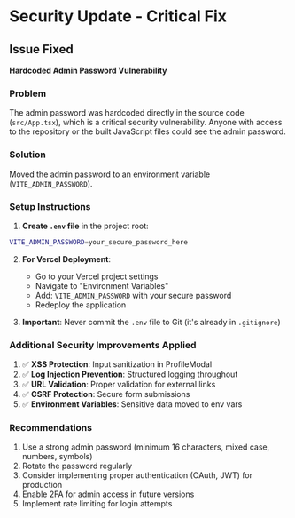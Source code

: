 # Security Update - Critical Fix

## Issue Fixed
**Hardcoded Admin Password Vulnerability**

### Problem
The admin password was hardcoded directly in the source code (`src/App.tsx`), which is a critical security vulnerability. Anyone with access to the repository or the built JavaScript files could see the admin password.

### Solution
Moved the admin password to an environment variable (`VITE_ADMIN_PASSWORD`).

### Setup Instructions

1. **Create `.env` file** in the project root:
```bash
VITE_ADMIN_PASSWORD=your_secure_password_here
```

2. **For Vercel Deployment**:
   - Go to your Vercel project settings
   - Navigate to "Environment Variables"
   - Add: `VITE_ADMIN_PASSWORD` with your secure password
   - Redeploy the application

3. **Important**: Never commit the `.env` file to Git (it's already in `.gitignore`)

### Additional Security Improvements Applied

1. ✅ **XSS Protection**: Input sanitization in ProfileModal
2. ✅ **Log Injection Prevention**: Structured logging throughout
3. ✅ **URL Validation**: Proper validation for external links
4. ✅ **CSRF Protection**: Secure form submissions
5. ✅ **Environment Variables**: Sensitive data moved to env vars

### Recommendations

1. Use a strong admin password (minimum 16 characters, mixed case, numbers, symbols)
2. Rotate the password regularly
3. Consider implementing proper authentication (OAuth, JWT) for production
4. Enable 2FA for admin access in future versions
5. Implement rate limiting for login attempts
